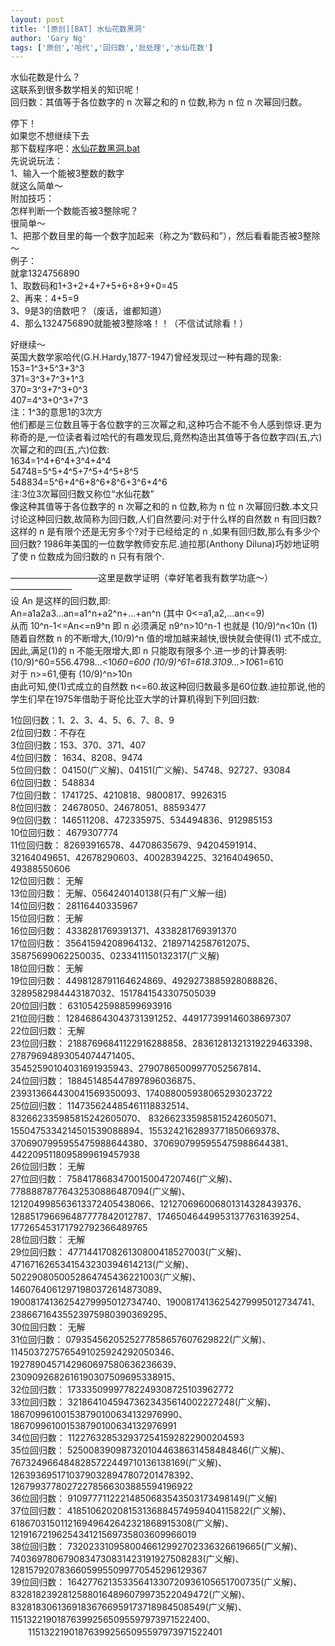 ```yaml
---
layout: post
title: '[原创][BAT] 水仙花数黑洞'
author: 'Gary Ng'
tags: ['原创','哈代','回归数','批处理','水仙花数']
---
```


  
水仙花数是什么？  
这联系到很多数学相关的知识呢！  
回归数：其值等于各位数字的 n 次幂之和的 n 位数,称为 n 位 n 次幂回归数。  
  


>   
停下！  
如果您不想继续下去  
那下载程序吧：[水仙花数黑洞.bat](http://dl.dropbox.com/u/43619472/%E6%89%B9%E5%A4%84%E7%90%86/%E6%9C%89%E8%B6%A3%E7%9A%84%E6%95%B0%E5%AD%A6/%E6%B0%B4%E4%BB%99%E8%8A%B1%E6%95%B0%E9%BB%91%E6%B4%9E.bat)  
先说说玩法：  
1、输入一个能被3整数的数字  
就这么简单～  
附加技巧：  
怎样判断一个数能否被3整除呢？  
很简单～  
1、把那个数目里的每一个数字加起来（称之为“数码和”），然后看看能否被3整除～  
例子：  
就拿1324756890  
1、取数码和1+3+2+4+7+5+6+8+9+0=45  
2、再来：4+5=9  
3、9是3的倍数吧？（废话，谁都知道）  
4、那么1324756890就能被3整除咯！！（不信试试除看！）

  
好继续～  
英国大数学家哈代(G.H.Hardy,1877-1947)曾经发现过一种有趣的现象:  
153=1^3+5^3+3^3  
371=3^3+7^3+1^3  
370=3^3+7^3+0^3  
407=4^3+0^3+7^3  
注：1^3的意思1的3次方  
他们都是三位数且等于各位数字的三次幂之和,这种巧合不能不令人感到惊讶.更为称奇的是,一位读者看过哈代的有趣发现后,竟然构造出其值等于各位数字四(五,六)次幂之和的四(五,六)位数:  
1634=1^4+6^4+3^4+4^4  
54748=5^5+4^5+7^5+4^5+8^5  
548834=5^6+4^6+8^6+8^6+3^6+4^6  
注:3位3次幂回归数又称位“水仙花数”  
像这种其值等于各位数字的 n 次幂之和的 n 位数,称为 n 位 n 次幂回归数.本文只讨论这种回归数,故简称为回归数,人们自然要问:对于什么样的自然数 n 有回归数?这样的 n 是有限个还是无穷多个?对于已经给定的 n ,如果有回归数,那么有多少个回归数? 1986年美国的一位数学教师安东尼.迪拉那(Anthony Diluna)巧妙地证明了使 n 位数成为回归数的 n 只有有限个.  
  
——————————这里是数学证明（幸好笔者我有数学功底～）———————  
设 An 是这样的回归数,即:  
An=a1a2a3...an=a1^n+a2^n+...+an^n (其中 0<=a1,a2,...an<=9)  
从而 10^n-1<=An<=n9^n 即 n 必须满足 n9^n>10^n-1 也就是 (10/9)^n<10n (1)  
随着自然数 n 的不断增大,(10/9)^n 值的增加越来越快,很快就会使得(1) 式不成立,因此,满足(1)的 n 不能无限增大,即 n 只能取有限多个.进一步的计算表明:  
(10/9)^60=556.4798...<10*60=600 (10/9)^61=618.3109...>10*61=610  
对于 n>=61,便有 (10/9)^n>10n  
由此可知,使(1)式成立的自然数 n<=60.故这种回归数最多是60位数.迪拉那说,他的学生们早在1975年借助于哥伦比亚大学的计算机得到下列回归数:  
  
1位回归数：1、2、3、4、5、6、7、8、9  
2位回归数：不存在  
3位回归数：153、370、371、407  
4位回归数： 1634、8208、9474  
5位回归数： 04150(广义解)、04151(广义解)、54748、92727、93084  
6位回归数： 548834  
7位回归数： 1741725、4210818、9800817、9926315  
8位回归数： 24678050、24678051、88593477  
9位回归数： 146511208、472335975、534494836、912985153  
10位回归数： 4679307774  
11位回归数： 82693916578、44708635679、94204591914、32164049651、42678290603、40028394225、32164049650、49388550606  
12位回归数： 无解  
13位回归数： 无解、0564240140138(只有广义解一组)  
14位回归数： 28116440335967  
15位回归数： 无解  
16位回归数： 4338281769391371、4338281769391370  
17位回归数： 35641594208964132、21897142587612075、35875699062250035、0233411150132317(广义解)  
18位回归数： 无解  
19位回归数： 4498128791164624869、4929273885928088826、3289582984443187032、1517841543307505039  
20位回归数： 63105425988599693916  
21位回归数： 128468643043731391252、449177399146038697307  
22位回归数： 无解  
23位回归数： 21887696841122916288858、28361281321319229463398、27879694893054074471405、  
35452590104031691935943、27907865009977052567814、  
24位回归数： 188451485447897896036875、239313664430041569350093、174088005938065293023722  
25位回归数： 114735624485461118832514、832662335985815242605070、 832662335985815242605071、 1550475334214501539088894、1553242162893771850669378、 3706907995955475988644380、3706907995955475988644381、 4422095118095899619457938  
26位回归数： 无解  
27位回归数： 7584178683470015004720746(广义解)、77888878776432530886487094(广义解)、 121204998563613372405438066、121270696006801314328439376、 128851796696487777842012787、174650464499531377631639254、 177265453171792792366489765  
28位回归数： 无解  
29位回归数： 477144170826130800418527003(广义解)、4716716265341543230394614213(广义解)、 5022908050052864745436221003(广义解)、14607640612971980372614873089、 19008174136254279995012734740、19008174136254279995012734741、 23866716435523975980390369295、  
30位回归数： 无解  
31位回归数： 0793545620525277858657607629822(广义解)、1145037275765491025924292050346、 1927890457142960697580636236639、2309092682616190307509695338915、  
32位回归数： 17333509997782249308725103962772  
33位回归数： 32186410459473623435614002227248(广义解)、186709961001538790100634132976990、186709961001538790100634132976991  
34位回归数： 1122763285329372541592822900204593  
35位回归数： 5250083909873201044638631458484846(广义解)、7673249664848285722449710136138169(广义解)、 12639369517103790328947807201478392、12679937780272278566303885594196922  
36位回归数： 91097771122214850683543503173498149(广义解)  
37位回归数： 418510620208153136884574959404115822(广义解)、618670315011216949642642321868915308(广义解)、1219167219625434121569735803609966019  
38位回归数： 7320233109580046612992702336326619665(广义解)、7403697806790834730831423191927508283(广义解)、12815792078366059955099770545296129367  
39位回归数： 16427762135335641330720936105651700735(广义解)、83281823928125880164896079973522049472(广义解)、 83281830613691836766959173718984508549(广义解)、 115132219018763992565095597973971522400、 　　115132219018763992565095597973971522401  
  

